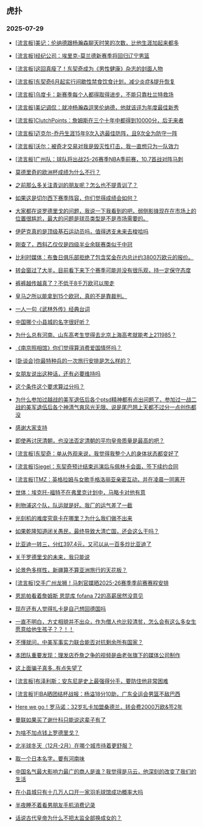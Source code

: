 ## 虎扑 
### 2025-07-29

+ [[流言板]美记：伦纳德跟杨瀚森聊天时笑的次数，比他生涯加起来都多](https://bbs.hupu.com/634010603.html)

+ [[流言板]经纪公司：埃里克-莫兰德新赛季将回归辽宁男篮](https://bbs.hupu.com/634009237.html)

+ [[流言板]这回真瘦了！东契奇成为《男性健康》杂志的封面人物](https://bbs.hupu.com/634011746.html)

+ [[流言板]东契奇6月起实行间歇性禁食饮食计划，减少炎症&amp;提升恢复](https://bbs.hupu.com/634011674.html)

+ [[流言板]乌度卡：新赛季每个人都得取得进步，不能只靠杜兰特救场](https://bbs.hupu.com/634007547.html)

+ [[流言板]美记调侃：就冲杨瀚森逗笑伦纳德，他就该评为年度最佳新秀](https://bbs.hupu.com/634010951.html)

+ [[流言板]ClutchPoints：詹姆斯在三个十年中都得到10000分，后无来者](https://bbs.hupu.com/634010818.html)

+ [[流言板]迈克尔-乔丹生涯15年9次入选最佳防阵，且9次全为防守一阵](https://bbs.hupu.com/634008706.html)

+ [[流言板]沃尔：被奇才交易对我是毁灭性打击，我一直想只为一队效力](https://bbs.hupu.com/634007721.html)

+ [[流言板]广州队：球队将出战25-26赛季NBA季前赛，10.7首战对阵马刺](https://bbs.hupu.com/634011625.html)

+ [莫德里奇的欧洲杯成绩为什么不行？](https://bbs.hupu.com/634007530.html)

+ [之前那么多关注青训的朋友呢？怎么也不提青训了？](https://bbs.hupu.com/634010543.html)

+ [如果这是切尔西下赛季阵容，你们觉得成绩会如何？](https://bbs.hupu.com/634008213.html)

+ [大家都在说罗德里戈的问题，我说一下我看到的吧，弱侧影锋现在在市场上的位置很尴尬，最大的问题是球员类型是不是市场需要的。](https://bbs.hupu.com/634002529.html)

+ [伊萨克真的是顶级基石运动员吗，值得透支未来去梭哈吗](https://bbs.hupu.com/634003763.html)

+ [刚查了，西斜乙仅仅是四级半业余联赛类似于中冠](https://bbs.hupu.com/634005661.html)

+ [比利时媒体：布鲁日俱乐部拒绝了包含奖金在内总计约3800万欧元的报价。](https://bbs.hupu.com/634005361.html)

+ [转会窗过了大半，目前看下来下个赛季可能并没有很乐观，持一定保守态度](https://bbs.hupu.com/634004056.html)

+ [裤裤越传越真了？不低于8千万欧可以带走](https://bbs.hupu.com/634004513.html)

+ [皇马之所以能拿到15个欧冠，真的不是靠裁判。](https://bbs.hupu.com/634003106.html)

+ [一人一句《武林外传》经典台词](https://bbs.hupu.com/634010039.html)

+ [中国哪个小县城的名字很好听？](https://bbs.hupu.com/634010528.html)

+ [为什么总有河南、山东高考生觉得去北京上海高考就能考上211985？](https://bbs.hupu.com/634007849.html)

+ [《南京照相馆》你们觉得算消费爱国情怀吗？](https://bbs.hupu.com/634008911.html)

+ [[卧谈会]你最特种兵的一次旅行安排是怎么样的？](https://bbs.hupu.com/634010620.html)

+ [女朋友说出这种话，还有必要维持吗](https://bbs.hupu.com/634007966.html)

+ [这个条件这个要求算过分吗？](https://bbs.hupu.com/634009508.html)

+ [为什么参加过越战的美军退伍后各个ptsd精神都有点出问题了，参加过一战二战的美军退伍后各个神清气爽风光无限、说是尾巴翘上天都不过分一点创伤都没](https://bbs.hupu.com/634007598.html)

+ [感谢大家支持](https://bbs.hupu.com/634008502.html)

+ [即使再讨厌清朝，也没法否定清朝的平均皇帝质量是最高的吧？](https://bbs.hupu.com/634011100.html)

+ [[流言板]东契奇：单从外观来说，我觉得我整个人的身体状态都变好了](https://bbs.hupu.com/634011616.html)

+ [[流言板]Siegel：东契奇预计结束巡演后与佩林卡会面，签下续约合同](https://bbs.hupu.com/634012287.html)

+ [[流言板]TMZ：英格拉姆与女歌手格洛丽亚亲密互动，并在凌晨一同离开](https://bbs.hupu.com/634012184.html)

+ [世体：埃克托-福特不在弗里克计划中，马略卡对他有意](https://bbs.hupu.com/634008359.html)

+ [利物浦这个队，队运就是好。我厂的运气差了一截](https://bbs.hupu.com/634007951.html)

+ [光刻机的难度究竟卡在哪里？为什么我们做不出来](https://bbs.hupu.com/634010990.html)

+ [如果乾隆知道闭关愚民，最终导致大清亡国，还会这么干吗？](https://bbs.hupu.com/634010778.html)

+ [比亚迪一转三，分红397.4元，又可以从一百多炒比亚迪了](https://bbs.hupu.com/634008967.html)

+ [关于罗德里戈的未来，我只能说](https://bbs.hupu.com/634011025.html)

+ [论景色多样性，新疆算不算亚洲旅行的天花板？](https://bbs.hupu.com/634009926.html)

+ [[流言板]交手广州龙狮！马刺官媒晒2025-26赛季季前赛赛程安排](https://bbs.hupu.com/634010920.html)

+ [恩凯帕看着詹姆斯 恩昆库 fofana 72的高薪居然没意见](https://bbs.hupu.com/634006247.html)

+ [现在还有人觉得扎卡是自己想回德国吗](https://bbs.hupu.com/634010031.html)

+ [一直不明白，方丈相貌并不出众，作为僧人也比较清贫，怎么会有这么多女生愿意给他生孩子？？！！](https://bbs.hupu.com/634010394.html)

+ [不懂就问，中美军事实力联合能否对抗剩余所有国家？](https://bbs.hupu.com/634012870.html)

+ [本团队重要发现：理发店乔詹之争的视频是由老张旗下的媒体公司制作](https://bbs.hupu.com/634010427.html)

+ [这上面骗子真多..有点失望了](https://bbs.hupu.com/634011120.html)

+ [[流言板]布泽利斯：安东尼是史上最强得分手，要防住他非常困难](https://bbs.hupu.com/634011137.html)

+ [[流言板]FIBA晒团结杯战报：杨溢18分10助，广东全运会男篮不敌巴西](https://bbs.hupu.com/634011076.html)

+ [Here we go！罗马诺：32岁扎卡加盟桑德兰，转会费2000万欧&amp;签2年](https://bbs.hupu.com/634007835.html)

+ [曼联如果买了谢什科只能说这辈子有了](https://bbs.hupu.com/634007837.html)

+ [为啥不加点钱上罗德里戈？](https://bbs.hupu.com/634007950.html)

+ [北半球冬天（12月-2月）在哪个城市待着更舒服？](https://bbs.hupu.com/634013822.html)

+ [取一个日本名字，要有河南味](https://bbs.hupu.com/634012328.html)

+ [中国名气最大影响力最广的商人是谁？我觉得是马云，他深刻的改变了我们的生活](https://bbs.hupu.com/634012015.html)

+ [在小县城只有十几万人口开一家羽毛球馆成功概率大吗](https://bbs.hupu.com/634012482.html)

+ [半夜睡不着看男朋友手机消费记录](https://bbs.hupu.com/634011205.html)

+ [话说古代皇帝为什么不把太监全部换成女的？](https://bbs.hupu.com/634011751.html)

